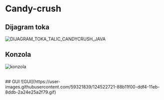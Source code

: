 # Candy-crush <br>

## Dijagram toka
![DIJAGRAM_TOKA_TALIC_CANDYCRUSH_JAVA](https://user-images.githubusercontent.com/59321839/124522827-d9287c80-ddf4-11eb-8078-325399eb295d.png)
<br>

## Konzola
![konzola](https://user-images.githubusercontent.com/59321839/124522788-b72efa00-ddf4-11eb-8d15-b973116c8d77.gif)

<br>
## GUI
![GUI](https://user-images.githubusercontent.com/59321839/124522721-88b11f00-ddf4-11eb-8ddb-2a24e25a2f79.gif)




